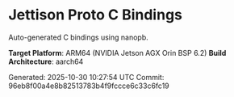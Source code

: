 # Jettison Proto C Bindings

Auto-generated C bindings using nanopb.

**Target Platform**: ARM64 (NVIDIA Jetson AGX Orin BSP 6.2)
**Build Architecture**: aarch64

Generated: 2025-10-30 10:27:54 UTC
Commit: 96eb8f00a4e8b82513783b4f9fccce6c33c6fc19
